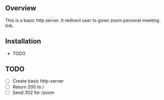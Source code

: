 ## Overview
This is a basic http server. It redirect user to given zoom personal meeting link.

## Installation
 - TODO

## TODO
 - [ ] Create basic http-server
 - [ ] Return 200 to /
 - [ ] Send 302 for /zoom